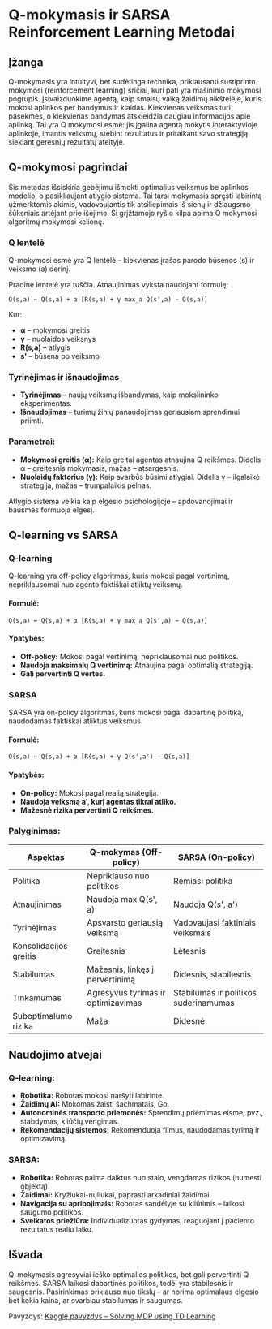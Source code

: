 # Q-mokymasis ir SARSA Reinforcement Learning Metodai

## Įžanga

Q-mokymasis yra intuityvi, bet sudėtinga technika, priklausanti sustiprinto mokymosi (reinforcement learning) sričiai, kuri pati yra mašininio mokymosi pogrupis. Įsivaizduokime agentą, kaip smalsų vaiką žaidimų aikštelėje, kuris mokosi aplinkos per bandymus ir klaidas. Kiekvienas veiksmas turi pasekmes, o kiekvienas bandymas atskleidžia daugiau informacijos apie aplinką. Tai yra Q mokymosi esmė: jis įgalina agentą mokytis interaktyvioje aplinkoje, imantis veiksmų, stebint rezultatus ir pritaikant savo strategiją siekiant geresnių rezultatų ateityje.

## Q-mokymosi pagrindai

Šis metodas išsiskiria gebėjimu išmokti optimalius veiksmus be aplinkos modelio, o pasikliaujant atlygio sistema. Tai tarsi mokymasis spręsti labirintą užmerktomis akimis, vadovaujantis tik atsiliepimais iš sienų ir džiaugsmo šūksniais artėjant prie išėjimo. Ši grįžtamojo ryšio kilpa apima Q mokymosi algoritmų mokymosi kelionę.

### Q lentelė

Q-mokymosi esmė yra Q lentelė – kiekvienas įrašas parodo būsenos (s) ir veiksmo (a) derinį.

Pradinė lentelė yra tuščia. Atnaujinimas vyksta naudojant formulę:

```
Q(s,a) ← Q(s,a) + α [R(s,a) + γ max_a Q(s',a) − Q(s,a)]
```

Kur:

* **α** – mokymosi greitis
* **γ** – nuolaidos veiksnys
* **R(s,a)** – atlygis
* **s'** – būsena po veiksmo

### Tyrinėjimas ir išnaudojimas

* **Tyrinėjimas** – naujų veiksmų išbandymas, kaip mokslininko eksperimentas.
* **Išnaudojimas** – turimų žinių panaudojimas geriausiam sprendimui priimti.

### Parametrai:

* **Mokymosi greitis (α):** Kaip greitai agentas atnaujina Q reikšmes. Didelis α – greitesnis mokymasis, mažas – atsargesnis.
* **Nuolaidų faktorius (γ):** Kaip svarbūs būsimi atlygiai. Didelis γ – ilgalaikė strategija, mažas – trumpalaikis pelnas.

Atlygio sistema veikia kaip elgesio psichologijoje – apdovanojimai ir bausmės formuoja elgesį.

## Q-learning vs SARSA

### Q-learning

Q-learning yra off-policy algoritmas, kuris mokosi pagal vertinimą, nepriklausomai nuo agento faktiškai atliktų veiksmų.

#### Formulė:

```
Q(s,a) ← Q(s,a) + α [R(s,a) + γ max_a Q(s',a) − Q(s,a)]
```

#### Ypatybės:

* **Off-policy:** Mokosi pagal vertinimą, nepriklausomai nuo politikos.
* **Naudoja maksimalų Q vertinimą:** Atnaujina pagal optimalią strategiją.
* **Gali pervertinti Q vertes.**

### SARSA

SARSA yra on-policy algoritmas, kuris mokosi pagal dabartinę politiką, naudodamas faktiškai atliktus veiksmus.

#### Formulė:

```
Q(s,a) ← Q(s,a) + α [R(s,a) + γ Q(s',a') − Q(s,a)]
```

#### Ypatybės:

* **On-policy:** Mokosi pagal realią strategiją.
* **Naudoja veiksmą a', kurį agentas tikrai atliko.**
* **Mažesnė rizika pervertinti Q reikšmes.**

### Palyginimas:

| Aspektas               | Q-mokymas (Off-policy)             | SARSA (On-policy)                     |
| ---------------------- | ---------------------------------- | ------------------------------------- |
| Politika               | Nepriklauso nuo politikos          | Remiasi politika                      |
| Atnaujinimas           | Naudoja max Q(s', a)               | Naudoja Q(s', a')                     |
| Tyrinėjimas            | Apsvarsto geriausią veiksmą        | Vadovaujasi faktiniais veiksmais      |
| Konsolidacijos greitis | Greitesnis                         | Lėtesnis                              |
| Stabilumas             | Mažesnis, linkęs į pervertinimą    | Didesnis, stabilesnis                 |
| Tinkamumas             | Agresyvus tyrimas ir optimizavimas | Stabilumas ir politikos suderinamumas |
| Suboptimalumo rizika   | Maža                               | Didesnė                               |

## Naudojimo atvejai

### Q-learning:

* **Robotika:** Robotas mokosi naršyti labirinte.
* **Žaidimų AI:** Mokomas žaisti šachmatais, Go.
* **Autonominės transporto priemonės:** Sprendimų priėmimas eisme, pvz., stabdymas, kliūčių vengimas.
* **Rekomendacijų sistemos:** Rekomenduoja filmus, naudodamas tyrimą ir optimizavimą.

### SARSA:

* **Robotika:** Robotas paima daiktus nuo stalo, vengdamas rizikos (numesti objektą).
* **Žaidimai:** Kryžiukai-nuliukai, paprasti arkadiniai žaidimai.
* **Navigacija su apribojimais:** Robotas sandėlyje su kliūtimis – laikosi saugumo politikos.
* **Sveikatos priežiūra:** Individualizuotas gydymas, reaguojant į paciento rezultatus realiu laiku.

## Išvada

Q-mokymasis agresyviai ieško optimalios politikos, bet gali pervertinti Q reikšmes. SARSA laikosi dabartinės politikos, todėl yra stabilesnis ir saugesnis. Pasirinkimas priklauso nuo tikslų – ar norima optimalaus elgesio bet kokia kaina, ar svarbiau stabilumas ir saugumas.

Pavyzdys: [Kaggle pavyzdys – Solving MDP using TD Learning](https://www.kaggle.com/code/editama/solving-mdp-using-td-learning)
